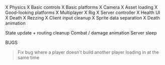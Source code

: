 X Physics
X Basic controls
X Basic platforms
X Camera
X Asset loading
X Good-looking platforms
X Multiplayer
X Rig
X Server controller
X Health UI
X Death
X Rezzing
X Client input cleanup
X Sprite data separation
X Death animation

State update + routing cleanup
Combat / damage animation
Server sleep

BUGS

> Fix bug where a player doesn't build another player loading in at the same time
